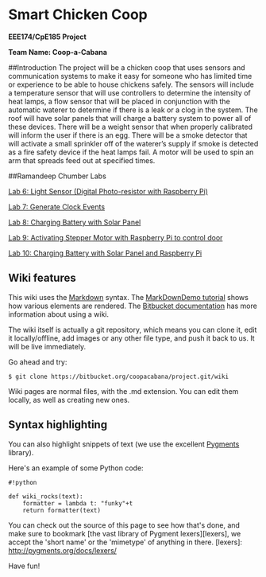# Smart Chicken Coop

**EEE174/CpE185 Project** 

**Team Name: Coop-a-Cabana**   
                      



##Introduction
The project will be a chicken coop that uses sensors and communication systems to make it
easy for someone who has limited time or experience to be able to house chickens safely. The
sensors will include a temperature sensor that will use controllers to determine the intensity of
heat lamps, a flow sensor that will be placed in conjunction with the automatic waterer to
determine if there is a leak or a clog in the system. The roof will have solar panels that will
charge a battery system to power all of these devices. There will be a weight sensor that when
properly calibrated will inform the user if there is an egg. There will be a smoke detector that will
activate a small sprinkler off of the waterer’s supply if smoke is detected as a fire safety device if
the heat lamps fail. A motor will be used to spin an arm that spreads feed out at specified times.


##Ramandeep Chumber Labs

[Lab 6: Light Sensor (Digital Photo-resistor with Raspberry Pi)](https://bitbucket.org/coopacabana/project/wiki/Lab%206:%20Light%20Sensor%20(Digital%20Photo-resistor%20with%20Raspberry%20Pi))

[Lab 7: Generate Clock Events](https://bitbucket.org/coopacabana/project/wiki/Lab%207:%20Generate%20Clock%20events%20using%20Pi)

[Lab 8: Charging Battery with Solar Panel](https://bitbucket.org/coopacabana/project/wiki/Lab%208:%20Charging%20Battery%20with%20Solar%20Panel)

[Lab 9: Activating Stepper Motor with Raspberry Pi to control door](https://bitbucket.org/coopacabana/project/wiki/Lab%209:%20Activating%20Stepper%20motor%20with%20Raspberry%20Pi%20to%20control%20door)

[Lab 10: Charging Battery with Solar Panel and Raspberry Pi](https://bitbucket.org/coopacabana/project/wiki/Lab%2010:%20Charging%20Battery%20with%20Solar%20Panel%20and%20Raspberry%20Pi)






## Wiki features

This wiki uses the [Markdown](http://daringfireball.net/projects/markdown/) syntax. The [MarkDownDemo tutorial](https://bitbucket.org/tutorials/markdowndemo) shows how various elements are rendered. The [Bitbucket documentation](https://confluence.atlassian.com/x/FA4zDQ) has more information about using a wiki.

The wiki itself is actually a git repository, which means you can clone it, edit it locally/offline, add images or any other file type, and push it back to us. It will be live immediately.

Go ahead and try:

```
$ git clone https://bitbucket.org/coopacabana/project.git/wiki
```

Wiki pages are normal files, with the .md extension. You can edit them locally, as well as creating new ones.

## Syntax highlighting


You can also highlight snippets of text (we use the excellent [Pygments][] library).

[Pygments]: http://pygments.org/


Here's an example of some Python code:

```
#!python

def wiki_rocks(text):
    formatter = lambda t: "funky"+t
    return formatter(text)
```


You can check out the source of this page to see how that's done, and make sure to bookmark [the vast library of Pygment lexers][lexers], we accept the 'short name' or the 'mimetype' of anything in there.
[lexers]: http://pygments.org/docs/lexers/


Have fun!